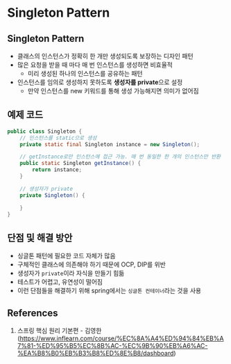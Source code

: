 # Singleton Pattern

## Singleton Pattern

- 클래스의 인스턴스가 정확히 한 개만 생성되도록 보장하는 디자인 패턴
- 많은 요청을 받을 때 마다 매 번 인스턴스를 생성하면 비효율적
  - 미리 생성된 하나의 인스턴스를 공유하는 패턴
- 인스턴스를 임의로 생성하지 못하도록 **생성자를 private**으로 설정
  - 만약 인스턴스를 new 키워드를 통해 생성 가능해지면 의미가 없어짐

## 예제 코드

```Java
public class Singleton {
    // 인스턴스를 static으로 생성
    private static final Singleton instance = new Singleton();

    // getInstance로만 인스턴스에 접근 가능. 매 번 동일한 한 개의 인스턴스만 반환
    public static Singleton getInstance() {
        return instance;
    }

    // 생성자가 private
    private Singleton() {

    }
}
```

## 단점 및 해결 방안

- 싱글톤 패턴에 필요한 코드 자체가 많음
- 구체적인 클래스에 의존해야 하기 때문에 OCP, DIP를 위반
- 생성자가 `private`이라 자식을 만들기 힘듦
- 테스트가 어렵고, 유연성이 떨어짐
- 이런 단점들을 해결하기 위해 spring에서는 `싱글톤 컨테이너`라는 것을 사용

## References

1. 스프링 핵심 원리 기본편 - 김영한 (https://www.inflearn.com/course/%EC%8A%A4%ED%94%84%EB%A7%81-%ED%95%B5%EC%8B%AC-%EC%9B%90%EB%A6%AC-%EA%B8%B0%EB%B3%B8%ED%8E%B8/dashboard)
